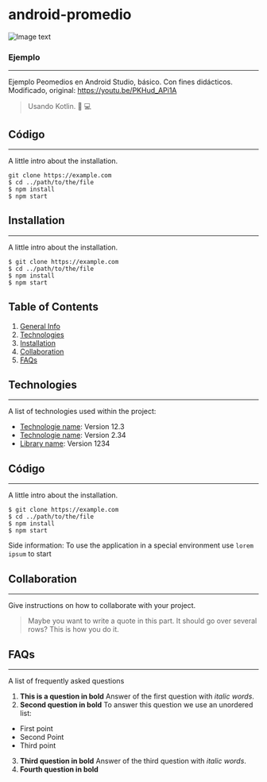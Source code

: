 # android-promedio
![Image text](https://blogger.googleusercontent.com/img/a/AVvXsEha5SEEopG2OvtTUSk6VXdEfLRGENG9TQoAWxFMG6lKu8AzWgX-Oyat_YNTD5gVebFomBxUTgxEhD_fOcP5cskRPLXV19pEtU1x0N_LYHYlEbaPamkejO9S_W_EQaE9HGMBWPmjZm_019wg8P5wV2Zyy2VNax2cCRdrwU2duokBOd9FolWy6zZJS9BX8w=s67)

### Ejemplo
***
Ejemplo Peomedios en Android Studio, básico. Con fines didácticos. Modificado, original: https://youtu.be/PKHud_APi1A
> Usando Kotlin. 📱 💻


## Código
***
A little intro about the installation. 
```
git clone https://example.com
$ cd ../path/to/the/file
$ npm install
$ npm start
```

## Installation
***
A little intro about the installation. 
```
$ git clone https://example.com
$ cd ../path/to/the/file
$ npm install
$ npm start
```
## Table of Contents
1. [General Info](#general-info)
2. [Technologies](#technologies)
3. [Installation](#installation)
4. [Collaboration](#collaboration)
5. [FAQs](#faqs)
## Technologies
***
A list of technologies used within the project:
* [Technologie name](https://example.com): Version 12.3 
* [Technologie name](https://example.com): Version 2.34
* [Library name](https://example.com): Version 1234
## Código
***
A little intro about the installation. 
```
$ git clone https://example.com
$ cd ../path/to/the/file
$ npm install
$ npm start
```
Side information: To use the application in a special environment use ```lorem ipsum``` to start
## Collaboration
***
Give instructions on how to collaborate with your project.
> Maybe you want to write a quote in this part. 
> It should go over several rows?
> This is how you do it.
## FAQs
***
A list of frequently asked questions
1. **This is a question in bold**
Answer of the first question with _italic words_. 
2. __Second question in bold__ 
To answer this question we use an unordered list:
* First point
* Second Point
* Third point
3. **Third question in bold**
Answer of the third question with *italic words*.
4. **Fourth question in bold**

